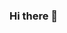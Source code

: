 ### Hi there 👋

<!--
**Andelir/Andelir** is a ✨ _special_ ✨ repository because its `README.md` (this file) appears on your GitHub profile.

Here are some ideas to get you started:
 Hola a todos, mi nombre es Anderson Rubio y soy un desarrollador de software.

Tecnologías que manejo:
Laravel, PHP, Redis, Handlebars.js, MySQL, Node.js
- 🔭 I’m currently working on ...
- 🌱 I’m currently learning ...
- 👯 I’m looking to collaborate on ...
- 🤔 I’m looking for help with ...
- 💬 Ask me about ...
- 📫 How to reach me: ...
- 😄 Pronouns: ...
- ⚡ Fun fact: ...
-->
